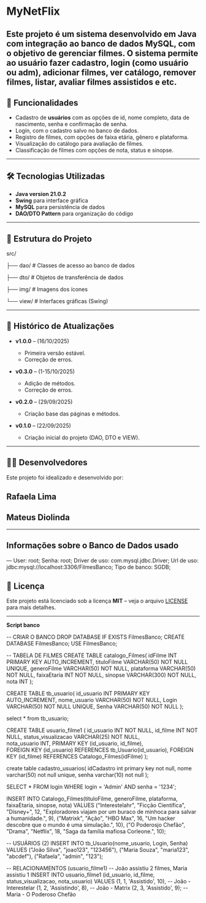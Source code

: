 # MyNetFlix




Este projeto é um sistema desenvolvido em **Java** com integração ao banco de dados **MySQL**, com o objetivo de gerenciar filmes. O sistema permite ao usuário fazer cadastro, login (como usuário ou adm), adicionar filmes, ver catálogo, remover filmes, listar, avaliar filmes assistidos e etc. 
---




## 🚀 Funcionalidades




- Cadastro de **usuários** com as opções de id, nome completo, data de nascimento, senha e confirmação de senha.
- Login, com o cadastro salvo no banco de dados.
- Registro de filmes, com opções de faixa etária, gênero e plataforma.
- Visualização do catálogo para avaliação de filmes.
- Classificação de filmes com opções de nota, status e sinopse.




---




## 🛠️ Tecnologias Utilizadas




- **Java version 21.0.2**  
- **Swing** para interface gráfica  
- **MySQL** para persistência de dados  
- **DAO/DTO Pattern** para organização do código  








---




## 📂 Estrutura do Projeto
  src/




├── dao/ # Classes de acesso ao banco de dados




├── dto/ # Objetos de transferência de dados




├── img/ # Imagens dos ícones

└──  view/ # Interfaces gráficas (Swing)








---




## 📅 Histórico de Atualizações




- **v1.0.0** – (16/10/2025)  
  - Primeira versão estável.  
  - Correção de erros.


- **v0.3.0** – (1-15/10/2025)  
  - Adição de métodos.  
  - Correção de erros.  




- **v0.2.0** – (29/09/2025)  
  - Criação base das páginas e métodos.  




- **v0.1.0** – (22/09/2025)  
  - Criação inicial do projeto (DAO, DTO e VIEW).




---




## 👨‍💻 Desenvolvedores




Este projeto foi idealizado e desenvolvido por:  
##  Rafaela Lima
## Mateus Diolinda




---




## Informações sobre o Banco de Dados usado




— User: root; Senha: root;
Driver de uso: com.mysql.jdbc.Driver; Url de uso: jdbc:mysql://localhost:3306/FilmesBanco;
Tipo de banco: SGDB;












## 📜 Licença




Este projeto está licenciado sob a licença **MIT** – veja o arquivo [LICENSE](LICENSE) para mais detalhes.




---




**Script banco**


-- CRIAR O BANCO
DROP DATABASE IF EXISTS FilmesBanco;
CREATE DATABASE FilmesBanco;
USE FilmesBanco;


-- TABELA DE FILMES
CREATE TABLE catalogo_Filmes(
    idFilme INT PRIMARY KEY AUTO_INCREMENT,
    tituloFilme VARCHAR(50) NOT NULL UNIQUE,
    generoFilme VARCHAR(50) NOT NULL,
    plataforma VARCHAR(50) NOT NULL,
    faixaEtaria INT NOT NULL,
    sinopse VARCHAR(300) NOT NULL,
    nota INT 
);




CREATE TABLE tb_usuario(
    id_usuario INT PRIMARY KEY AUTO_INCREMENT,
    nome_usuario VARCHAR(50) NOT NULL,
    Login VARCHAR(50) NOT NULL UNIQUE,
    Senha VARCHAR(50) NOT NULL
);


select * from tb_usuario;




CREATE TABLE usuario_filme1 (
    id_usuario INT NOT NULL,
    id_filme INT NOT NULL,
    status_visualizacao VARCHAR(25) NOT NULL,  
    nota_usuario INT,
    PRIMARY KEY (id_usuario, id_filme),         
    FOREIGN KEY (id_usuario) REFERENCES tb_Usuario(id_usuario),
    FOREIGN KEY (id_filme) REFERENCES Catalogo_Filmes(idFilme)
);




create table cadastro_usuarios( 
idCadastro int primary key not null, 
nome varchar(50) not null unique, 
senha varchar(10) not null
);




SELECT * FROM login WHERE login = 'Admin' AND senha = '1234';


INSERT INTO Catalogo_Filmes(tituloFilme, generoFilme, plataforma, faixaEtaria, sinopse, nota)
VALUES 
("Interestelahr", "Ficção Científica", "Disney+", 12, "Exploradores viajam por um buraco de minhoca para salvar a humanidade.", 9),
("Matrixk", "Ação", "HBO Max", 16, "Um hacker descobre que o mundo é uma simulação.", 10),
("O Poderosjo Chefão", "Drama", "Netflix", 18, "Saga da família mafiosa Corleone.", 10);


-- USUÁRIOS (2)
INSERT INTO tb_Usuario(nome_usuario, Login, Senha)
VALUES
("João Silva", "joao123", "123456"),
("Maria Souza", "maria123", "abcdef"),
("Rafaela", "admin", "123");


-- RELACIONAMENTOS (usuario_filme1)
-- João assistiu 2 filmes, Maria assistiu 1
INSERT INTO usuario_filme1 (id_usuario, id_filme, status_visualizacao, nota_usuario)
VALUES
(1, 1, 'Assistido', 10),     -- João - Interestelar
(1, 2, 'Assistindo', 8),     -- João - Matrix
(2, 3, 'Assistido', 9);      -- Maria - O Poderoso Chefão 







